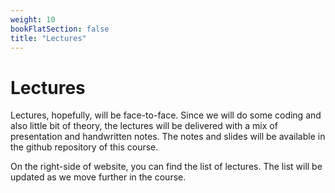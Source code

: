 ```yaml
---
weight: 10
bookFlatSection: false
title: "Lectures"
---
```


# Lectures
Lectures, hopefully, will be face-to-face. Since we will do some coding and also little bit of theory, the lectures will be delivered with a mix of presentation and handwritten notes. The notes and slides will be available in the github repository of this course.

On the right-side of website, you can find the list of lectures. The list will be updated as we move further in the course.
